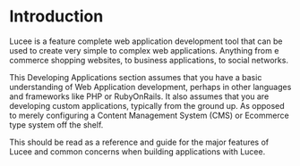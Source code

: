 # Introduction

Lucee is a feature complete web application development tool that can be used to create very simple to complex web applications. Anything from e commerce shopping websites, to business applications, to social networks.

This Developing Applications section assumes that you have a basic understanding of Web Application development, perhaps in other languages and frameworks like PHP or RubyOnRails. It also assumes that you are developing custom applications, typically from the ground up. As opposed to merely configuring a Content Management System (CMS) or Ecommerce type system off the shelf. 

This should be read as a reference and guide for the major features of Lucee and common concerns when building applications with Lucee.



